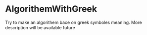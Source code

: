 # AlgorithemWithGreek
Try to make an algorithem bace on greek symboles meaning. More description will be available future 
